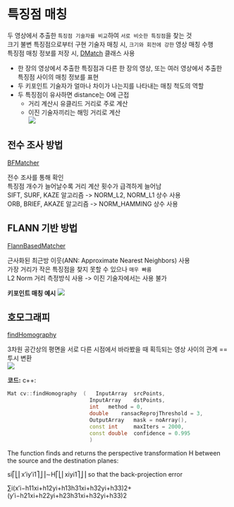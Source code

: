 # 특징점 매칭

두 영상에서 추출한 `특징점 기술자를 비교`하여 `서로 비슷한 특징점`을 찾는 것   
크기 불변 특징점으로부터 구현 기술자 매칭 시, `크기와 회전에 강한` 영상 매칭 수행   
특징점 매칭 정보를 저장 시, [DMatch](https://docs.opencv.org/master/d4/de0/classcv_1_1DMatch.html) 클래스 사용
- 한 장의 영상에서 추출한 특징점과 다른 한 장의 영상, 또는 여러 영상에서 추출한 특징점 사이의 매칭 정보를 표현
- 두 키포인트 기술자가 얼마나 차이가 나는지를 나타내는 매칭 척도의 역할
- 두 특징점이 유사하면 distance는 0에 근접
  - 거리 계산시 유클리드 거리로 주로 계산
  - 이진 기술자끼리는 해밍 거리로 계산   
![](images/matching_example_1.png)

## 전수 조사 방법

[BFMatcher](https://docs.opencv.org/master/d3/da1/classcv_1_1BFMatcher.html)

전수 조사를 통해 확인   
특징점 개수가 늘어날수록 거리 계산 횟수가 급격하게 늘어남   
SIFT, SURF, KAZE 알고리즘 -> NORM_L2, NORM_L1 상수 사용   
ORB, BRIEF, AKAZE 알고리즘 -> NORM_HAMMING 상수 사용

## FLANN 기반 방법

[FlannBasedMatcher](https://docs.opencv.org/master/dc/de2/classcv_1_1FlannBasedMatcher.html)

근사화된 최근방 이웃(ANN: Approximate Nearest Neighbors) 사용   
가장 거리가 작은 특징점을 찾지 못할 수 있으나 `매우 빠름`   
L2 Norm 거리 측정방식 사용 -> 이진 기술자에서는 사용 불가

**키포인트 매칭 예시**
![](!images/matching_example_2.png)

## 호모그래피

[findHomography](https://docs.opencv.org/master/d9/d0c/group__calib3d.html#gafd3ef89257e27d5235f4467cbb1b6a63)

3차원 공간상의 평면을 서로 다른 시점에서 바라봤을 때 획득되는 영상 사이의 관계 == 투시 변환   
![](!images/matching_example_3.png)

**코드:**
c++:

```cpp
Mat cv::findHomography	(	InputArray 	srcPoints,
                          InputArray 	dstPoints,
                          int 	method = 0,
                          double 	ransacReprojThreshold = 3,
                          OutputArray 	mask = noArray(),
                          const int 	maxIters = 2000,
                          const double 	confidence = 0.995 
                          )	
```

The function finds and returns the perspective transformation H between the source and the destination planes:

si⎡⎣⎢x′iy′i1⎤⎦⎥∼H⎡⎣⎢xiyi1⎤⎦⎥
so that the back-projection error

∑i(x′i−h11xi+h12yi+h13h31xi+h32yi+h33)2+(y′i−h21xi+h22yi+h23h31xi+h32yi+h33)2
